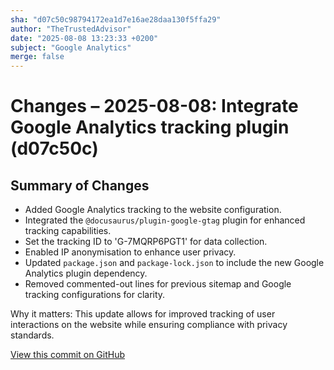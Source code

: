 ```yaml
---
sha: "d07c50c98794172ea1d7e16ae28daa130f5ffa29"
author: "TheTrustedAdvisor"
date: "2025-08-08 13:23:33 +0200"
subject: "Google Analytics"
merge: false
---
```


# Changes – 2025-08-08: Integrate Google Analytics tracking plugin (d07c50c)

## Summary of Changes

- Added Google Analytics tracking to the website configuration.
- Integrated the `@docusaurus/plugin-google-gtag` plugin for enhanced tracking capabilities.
- Set the tracking ID to 'G-7MQRP6PGT1' for data collection.
- Enabled IP anonymisation to enhance user privacy.
- Updated `package.json` and `package-lock.json` to include the new Google Analytics plugin dependency.
- Removed commented-out lines for previous sitemap and Google tracking configurations for clarity.

Why it matters: This update allows for improved tracking of user interactions on the website while ensuring compliance with privacy standards.

[View this commit on GitHub](https://github.com/TheTrustedAdvisor/FabricAdoptionFramework/commit/d07c50c98794172ea1d7e16ae28daa130f5ffa29)
